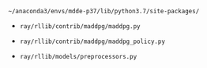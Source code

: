 ```~/anaconda3/envs/mdde-p37/lib/python3.7/site-packages/```

* ```ray/rllib/contrib/maddpg/maddpg.py```

* ```ray/rllib/contrib/maddpg/maddpg_policy.py```

* ```ray/rllib/models/preprocessors.py```